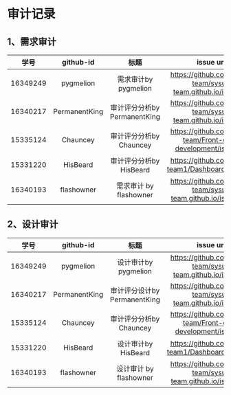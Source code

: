 # 审计记录
## 1、需求审计
学号 | github-id | 标题 | issue url
:-: | :-:|:-:|:-:
16349249 | pygmelion |需求审计by pygmelion| https://github.com/sysu-team/sysu-team.github.io/issues/7  |   
16340217 | PermanentKing | 审计评分分析by PermanentKing | https://github.com/sysu-team/sysu-team.github.io/issues/1
15335124 | Chauncey | 审计评分分析by Chauncey| https://github.com/sysu-team/Front-end-development/issues/4 |
15331220 | HisBeard | 审计评分分析by HisBeard| https://github.com/sysu-team1/Dashboard/issues/1 |
16340193 | flashowner | 需求审计 by flashowner | https://github.com/sysu-team/sysu-team.github.io/issues/11 |
## 2、设计审计
学号 | github-id | 标题 | issue url
:-: | :-:|:-:|:-:
16349249 | pygmelion |设计审计by pygmelion   |  https://github.com/sysu-team/sysu-team.github.io/issues/8| 
16340217 | PermanentKing | 审计评分设计by PermanentKing | https://github.com/sysu-team/sysu-team.github.io/issues/2
15335124 | Chauncey |审计评分分析by Chauncey | https://github.com/sysu-team/Front-end-development/issues/3 |
15331220 | HisBeard | 设计审计by HisBeard| https://github.com/sysu-team1/Dashboard/issues/2 |
16340193 | flashowner | 设计审计 by flashowner | https://github.com/sysu-team/sysu-team.github.io/issues/12 |

